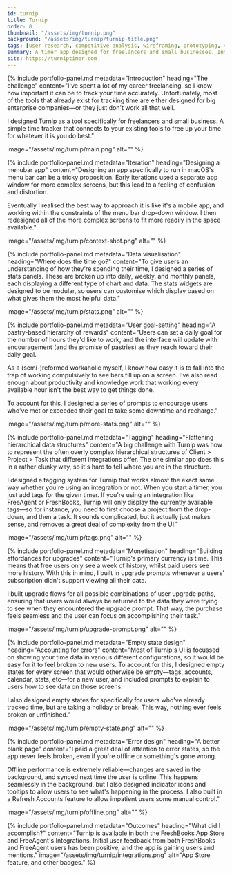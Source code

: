 ```yaml
---
id: turnip
title: Turnip
order: 0
thumbnail: "/assets/img/turnip.png"
background: "/assets/img/turnip/turnip-title.png"
tags: [user research, competitive analysis, wireframing, prototyping, visual design, development direction, front-end development, usability testing, product management]
summary: A timer app designed for freelancers and small businesses. Integrations with popular bookkeeping systems.
site: https://turniptimer.com
---
```

{% include portfolio-panel.md
  metadata="Introduction"
  heading="The challenge"
  content="I've spent a lot of my career freelancing, so I know how important it can be to track your time accurately. Unfortunately, most of the tools that already exist for tracking time are either designed for big enterprise companies—or they just don't work all that well.
  
  I designed Turnip as a tool specifically for freelancers and small business. A simple time tracker that connects to your existing tools to free up your time for whatever it is you do best."

  image="/assets/img/turnip/main.png"
  alt=""
%}

{% include portfolio-panel.md
  metadata="Iteration"
  heading="Designing a menubar app"
  content="Designing an app specifically to run in macOS's menu bar can be a tricky proposition. Early iterations used a separate app window for more complex screens, but this lead to a feeling of confusion and distortion.
  
  Eventually I realised the best way to approach it is like it's a mobile app, and working within the constraints of the menu bar drop-down window. I then redesigned all of the more complex screens to fit more readily in the space available."

  image="/assets/img/turnip/context-shot.png"
  alt=""
%}

{% include portfolio-panel.md
  metadata="Data visualisation"
  heading="Where does the time go?"
  content="To give users an understanding of how they're spending their time, I designed a series of stats panels. These are broken up into daily, weekly, and monthly panels, each displaying a different type of chart and data. The stats widgets are designed to be modular, so users can customise which display based on what gives them the most helpful data."

  image="/assets/img/turnip/stats.png"
  alt=""
%}

{% include portfolio-panel.md
  metadata="User goal-setting"
  heading="A pastry-based hierarchy of rewards"
  content="Users can set a daily goal for the number of hours they'd like to work, and the interface will update with encouragement (and the promise of pastries) as they reach toward their daily goal.
  
  As a (semi-)reformed workaholic myself, I know how easy it is to fall into the trap of working compulsively to see bars fill up on a screen. I've also read enough about productivity and knowledge work that working every available hour isn't the best way to get things done.

  To account for this, I designed a series of prompts to encourage users who've met or exceeded their goal to take some downtime and recharge."

  image="/assets/img/turnip/more-stats.png"
  alt=""
%}

{% include portfolio-panel.md
  metadata="Tagging"
  heading="Flattening hierarchical data structures"
  content="A big challenge with Turnip was how to represent the often overly complex hierarchical structures of Client > Project > Task that different integrations offer. The one similar app does this in a rather clunky way, so it's hard to tell where you are in the structure.
  
  I designed a tagging system for Turnip that works almost the exact same way whether you're using an integration or not. When you start a timer, you just add tags for the given timer. If you're using an integration like FreeAgent or FreshBooks, Turnip will only display the currently available tags—so for instance, you need to first choose a project from the drop-down, and then a task. It sounds complicated, but it actually just makes sense, and removes a great deal of complexity from the UI."

  image="/assets/img/turnip/tags.png"
  alt=""
%}

{% include portfolio-panel.md
  metadata="Monetisation"
  heading="Building affordances for upgrades"
  content="Turnip's primary currency is time. This means that free users only see a week of history, whilst paid users see more history. With this in mind, I built in upgrade prompts whenever a users' subscription didn't support viewing all their data.
  
  I built upgrade flows for all possible combinations of user upgrade paths, ensuring that users would always be returned to the data they were trying to see when they encountered the upgrade prompt. That way, the purchase feels seamless and the user can focus on accomplishing their task."

  image="/assets/img/turnip/upgrade-prompt.png"
  alt=""
%}

{% include portfolio-panel.md
  metadata="Empty state design"
  heading="Accounting for errors"
  content="Most of Turnip's UI is focussed on showing your time data in various different configurations, so it would be easy for it to feel broken to new users. To account for this, I designed empty states for every screen that would otherwise be empty—tags, accounts, calendar, stats, etc—for a new user, and included prompts to explain to users how to see data on those screens.
  
  I also designed empty states for specifically for users who've already tracked time, but are taking a holiday or break. This way, nothing ever feels broken or unfinished."

  image="/assets/img/turnip/empty-state.png"
  alt=""
%}

{% include portfolio-panel.md
  metadata="Error design"
  heading="A better blank page"
  content="I paid a great deal of attention to error states, so the app never feels broken, even if you're offline or something's gone wrong.
  
  Offline performance is extremely reliable—changes are saved in the background, and synced next time the user is online. This happens seamlessly in the background, but I also designed indicator icons and tooltips to allow users to see what's happening in the process. I also built in a Refresh Accounts feature to allow impatient users some manual control."

  image="/assets/img/turnip/offline.png"
  alt=""
%}

{% include portfolio-panel.md
  metadata="Outcomes"
  heading="What did I accomplish?"
  content="Turnip is available in both the FreshBooks App Store and FreeAgent's Integrations. Initial user feedback from both FreshBooks and FreeAgent users has been positive, and the app is gaining users and mentions."
  image="/assets/img/turnip/integrations.png"
  alt="App Store feature, and other badges."
%}
